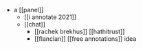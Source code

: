 - a [[panel]]
	- [[i annotate 2021]]
 	- [[chat]]
		- [[rachek brekhus]] [[hathitrust]] 
		- [[flancian]] [[free annotations]] idea